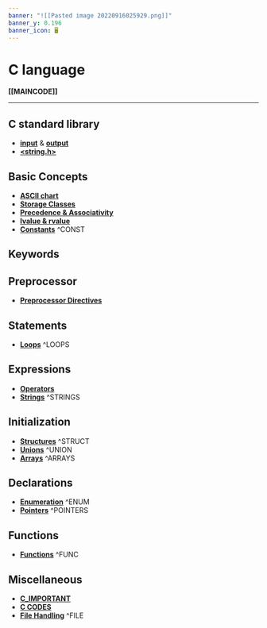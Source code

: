 ```yaml
---
banner: "![[Pasted image 20220916025929.png]]"
banner_y: 0.196
banner_icon: 🖥️
---
```

# C language
**[[MAINCODE]]**

---
## C standard library
- **[input](Cinput.md)** & **[output](Coutput.md)**
- **[<string.h>](Cstringh)**

## Basic Concepts
- **[ASCII chart](ASCIICODES.md)**
- **[Storage Classes](Cstorageclass.md)**
- **[Precedence & Associativity](Cprecedenceassociativity.md)**
- **[lvalue & rvalue](Cleftrightvalue.md)**
- **[Constants](Cconstants.md)** ^CONST

## Keywords
## Preprocessor
- **[Preprocessor Directives](Cpreprocessordirective.md)**

## Statements
- **[Loops](Cloops.md)** ^LOOPS

## Expressions
- **[Operators](Coperators.md)**
- **[Strings](Cstrings)** ^STRINGS

## Initialization
- **[Structures](Cstructures.md)** ^STRUCT
- **[Unions](Cunions.md)** ^UNION
- **[Arrays](Carrays.md)** ^ARRAYS

## Declarations
- **[Enumeration](Cenumerations.md)** ^ENUM
- **[Pointers](Cpointers)** ^POINTERS

## Functions
- **[Functions](CFunctions.md)** ^FUNC

## Miscellaneous
- **[C_IMPORTANT](C_IMPORTANT.md)**
- **[C CODES](CCODES.md)**
- **[File Handling](CFileHandling.md)** ^FILE